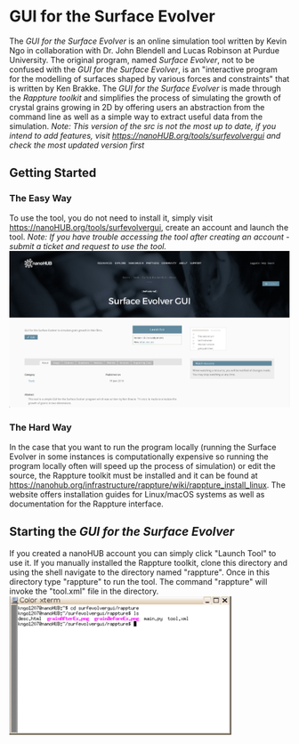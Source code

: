 # GUI for the Surface Evolver
The *GUI for the Surface Evolver* is an online simulation tool written by Kevin Ngo in collaboration with Dr. John Blendell and Lucas Robinson at Purdue University. The original program, named *Surface Evolver*, not to be confused with the *GUI for the Surface Evolver*, is an "interactive program for the modelling of surfaces shaped by various forces and constraints" that is written by Ken Brakke. The *GUI for the Surface Evolver* is made through the *Rappture toolkit* and simplifies the process of simulating the growth of crystal grains growing in 2D by offering users an abstraction from the command line as well as a simple way to extract useful data from the simulation. *Note: This version of the src is not the most up to date, if you intend to add features, visit https://nanoHUB.org/tools/surfevolvergui and check the most updated version first*

## Getting Started
### The Easy Way
To use the tool, you do not need to install it, simply visit https://nanoHUB.org/tools/surfevolvergui, create an account and launch the tool. *Note: If you have trouble accessing the tool after creating an account - submit a ticket and request to use the tool.* 
<img src="docs/launch.png"/>

### The Hard Way
In the case that you want to run the program locally (running the Surface Evolver in some instances is computationally expensive so running the program locally often will speed up the process of simulation) or edit the source, the Rappture toolkit must be installed and it can be found at https://nanohub.org/infrastructure/rappture/wiki/rappture_install_linux. The website offers installation guides for Linux/macOS systems as well as documentation for the Rappture interface.

## Starting the *GUI for the Surface Evolver*
If you created a nanoHUB account you can simply click "Launch Tool" to use it.
If you manually installed the Rappture toolkit, clone this directory and using the shell navigate to the directory named "rappture". Once in this directory type "rappture" to run the tool. The command "rappture" will invoke the "tool.xml" file in the directory.
<img src="docs/directory.png" width="400" height="250"/>
